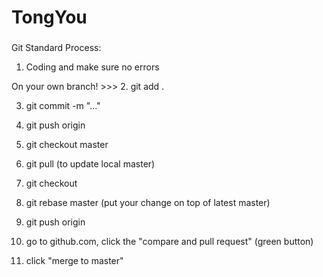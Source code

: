 # TongYou

###

Git Standard Process:

1. Coding and make sure no errors

On your own branch! >>>
2. git add .

3. git commit -m "..."

4. git push origin <your branch name>

5. git checkout master

6. git pull (to update local master)

7. git checkout <your own branch>

8. git rebase master (put your change on top of latest   master)

9. git push origin <your own branch>

10. go to github.com, click the "compare and pull request" (green button)

11. click "merge to master"
